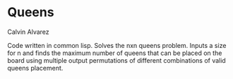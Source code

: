 # Queens

Calvin Alvarez 

Code written in common lisp. Solves the nxn queens problem. 
Inputs a size for n and finds the maximum number of queens that can be placed on the board using
multiple output permutations of different combinations of valid queens placement.
